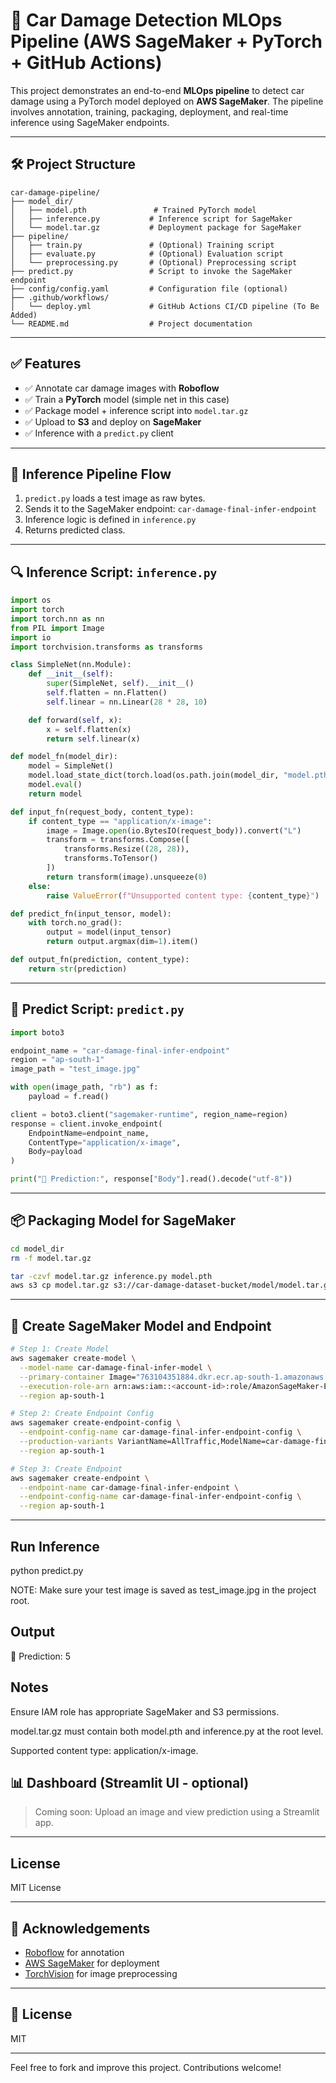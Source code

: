 # 🚗 Car Damage Detection MLOps Pipeline (AWS SageMaker + PyTorch + GitHub Actions)

This project demonstrates an end-to-end **MLOps pipeline** to detect car damage using a PyTorch model deployed on **AWS SageMaker**. The pipeline involves annotation, training, packaging, deployment, and real-time inference using SageMaker endpoints.

---

## 🛠️ Project Structure

```
car-damage-pipeline/
├── model_dir/
│   ├── model.pth               # Trained PyTorch model
│   ├── inference.py           # Inference script for SageMaker
│   └── model.tar.gz           # Deployment package for SageMaker
├── pipeline/
│   ├── train.py               # (Optional) Training script
│   ├── evaluate.py            # (Optional) Evaluation script
│   └── preprocessing.py       # (Optional) Preprocessing script
├── predict.py                 # Script to invoke the SageMaker endpoint
├── config/config.yaml         # Configuration file (optional)
├── .github/workflows/
│   └── deploy.yml             # GitHub Actions CI/CD pipeline (To Be Added)
└── README.md                  # Project documentation
```

---

## ✅ Features

* ✅ Annotate car damage images with **Roboflow**
* ✅ Train a **PyTorch** model (simple net in this case)
* ✅ Package model + inference script into `model.tar.gz`
* ✅ Upload to **S3** and deploy on **SageMaker**
* ✅ Inference with a `predict.py` client

---

## 🔁 Inference Pipeline Flow

1. `predict.py` loads a test image as raw bytes.
2. Sends it to the SageMaker endpoint: `car-damage-final-infer-endpoint`
3. Inference logic is defined in `inference.py`
4. Returns predicted class.

---

## 🔍 Inference Script: `inference.py`

```python
import os
import torch
import torch.nn as nn
from PIL import Image
import io
import torchvision.transforms as transforms

class SimpleNet(nn.Module):
    def __init__(self):
        super(SimpleNet, self).__init__()
        self.flatten = nn.Flatten()
        self.linear = nn.Linear(28 * 28, 10)

    def forward(self, x):
        x = self.flatten(x)
        return self.linear(x)

def model_fn(model_dir):
    model = SimpleNet()
    model.load_state_dict(torch.load(os.path.join(model_dir, "model.pth"), map_location=torch.device("cpu")))
    model.eval()
    return model

def input_fn(request_body, content_type):
    if content_type == "application/x-image":
        image = Image.open(io.BytesIO(request_body)).convert("L")
        transform = transforms.Compose([
            transforms.Resize((28, 28)),
            transforms.ToTensor()
        ])
        return transform(image).unsqueeze(0)
    else:
        raise ValueError(f"Unsupported content type: {content_type}")

def predict_fn(input_tensor, model):
    with torch.no_grad():
        output = model(input_tensor)
        return output.argmax(dim=1).item()

def output_fn(prediction, content_type):
    return str(prediction)
```

---

## 🧠 Predict Script: `predict.py`

```python
import boto3

endpoint_name = "car-damage-final-infer-endpoint"
region = "ap-south-1"
image_path = "test_image.jpg"

with open(image_path, "rb") as f:
    payload = f.read()

client = boto3.client("sagemaker-runtime", region_name=region)
response = client.invoke_endpoint(
    EndpointName=endpoint_name,
    ContentType="application/x-image",
    Body=payload
)

print("🔮 Prediction:", response["Body"].read().decode("utf-8"))
```

---

## 📦 Packaging Model for SageMaker

```bash
cd model_dir
rm -f model.tar.gz

tar -czvf model.tar.gz inference.py model.pth
aws s3 cp model.tar.gz s3://car-damage-dataset-bucket/model/model.tar.gz --region ap-south-1
```

---

## 🚀 Create SageMaker Model and Endpoint

```bash
# Step 1: Create Model
aws sagemaker create-model \
  --model-name car-damage-final-infer-model \
  --primary-container Image="763104351884.dkr.ecr.ap-south-1.amazonaws.com/pytorch-inference:1.12.1-cpu-py38",ModelDataUrl="s3://car-damage-dataset-bucket/model/model.tar.gz" \
  --execution-role-arn arn:aws:iam::<account-id>:role/AmazonSageMaker-ExecutionRole-CarDamage \
  --region ap-south-1

# Step 2: Create Endpoint Config
aws sagemaker create-endpoint-config \
  --endpoint-config-name car-damage-final-infer-endpoint-config \
  --production-variants VariantName=AllTraffic,ModelName=car-damage-final-infer-model,InitialInstanceCount=1,InstanceType=ml.m5.large \
  --region ap-south-1

# Step 3: Create Endpoint
aws sagemaker create-endpoint \
  --endpoint-name car-damage-final-infer-endpoint \
  --endpoint-config-name car-damage-final-infer-endpoint-config \
  --region ap-south-1
```

---

## Run Inference

python predict.py

NOTE: Make sure your test image is saved as test_image.jpg in the project root.

## Output

🔮 Prediction: 5


## Notes

Ensure IAM role has appropriate SageMaker and S3 permissions.

model.tar.gz must contain both model.pth and inference.py at the root level.

Supported content type: application/x-image.



## 📊 Dashboard (Streamlit UI - optional)

> Coming soon: Upload an image and view prediction using a Streamlit app.

---

## License

MIT License

---

## 🙏 Acknowledgements

* [Roboflow](https://roboflow.com/) for annotation
* [AWS SageMaker](https://aws.amazon.com/sagemaker/) for deployment
* [TorchVision](https://pytorch.org/vision/stable/index.html) for image preprocessing

---

## 🔐 License

MIT

---

Feel free to fork and improve this project. Contributions welcome!


